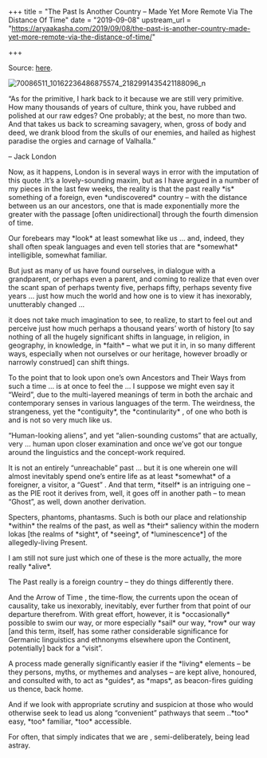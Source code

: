 +++
title = "The Past Is Another Country – Made Yet More Remote Via The Distance Of Time"
date = "2019-09-08"
upstream_url = "https://aryaakasha.com/2019/09/08/the-past-is-another-country-made-yet-more-remote-via-the-distance-of-time/"

+++

Source: [here](https://aryaakasha.com/2019/09/08/the-past-is-another-country-made-yet-more-remote-via-the-distance-of-time/).

![70086511_10162236486875574_2182991435421188096_n](https://aryaakasha.files.wordpress.com/2019/09/70086511_10162236486875574_2182991435421188096_n.jpg?w=676)

“As for the primitive, I hark back to it because we are still very primitive. How many thousands of years of culture, think you, have rubbed and polished at our raw edges? One probably; at the best, no more than two. And that takes us back to screaming savagery, when, gross of body and deed, we drank blood from the skulls of our enemies, and hailed as highest paradise the orgies and carnage of Valhalla.”

– Jack London

Now, as it happens, London is in several ways in error with the imputation of this quote .It’s a lovely-sounding maxim, but as I have argued in a number of my pieces in the last few weeks, the reality is that the past really \*is\* something of a foreign, even \*undiscovered\* country – with the distance between us an our ancestors, one that is made exponentially more the greater with the passage \[often unidirectional\] through the fourth dimension of time.

Our forebears may \*look\* at least somewhat like us … and, indeed, they shall often speak languages and even tell stories that are \*somewhat\* intelligible, somewhat familiar.

But just as many of us have found ourselves, in dialogue with a grandparent, or perhaps even a parent, and coming to realize that even over the scant span of perhaps twenty five, perhaps fifty, perhaps seventy five years … just how much the world and how one is to view it has inexorably, unutterably changed …

it does not take much imagination to see, to realize, to start to feel out and perceive just how much perhaps a thousand years’ worth of history \[to say nothing of all the hugely significant shifts in language, in religion, in geography, in knowledge, in \*faith\* – what we put it in, in so many different ways, especially when not ourselves or our heritage, however broadly or narrowly construed\] can shift things.

To the point that to look upon one’s own Ancestors and Their Ways from such a time … is at once to feel the … I suppose we might even say it “Weird”, due to the multi-layered meanings of term in both the archaic and contemporary senses in various languages of the term. The weirdness, the strangeness, yet the \*contiguity\*, the \*continularity\* , of one who both is and is not so very much like us.

“Human-looking aliens”, and yet “alien-sounding customs” that are actually, very … human upon closer examination and once we’ve got our tongue around the linguistics and the concept-work required.

It is not an entirely “unreachable” past … but it is one wherein one will almost inevitably spend one’s entire life as at least \*somewhat\* of a foreigner, a visitor, a “Guest” . And that term, \*itself\* is an intriguing one – as the PIE root it derives from, well, it goes off in another path – to mean “Ghost”, as well, down another derivation.

Specters, phantoms, phantasms. Such is both our place and relationship \*within\* the realms of the past, as well as \*their\* saliency within the modern lokas \[the realms of \*sight\*, of \*seeing\*, of \*luminescence\*\] of the allegedly-living Present.

I am still not sure just which one of these is the more actually, the more really \*alive\*.

The Past really is a foreign country – they do things differently there.

And the Arrow of Time , the time-flow, the currents upon the ocean of causality, take us inexorably, inevitably, ever further from that point of our departure therefrom. With great effort, however, it is \*occasionally\* possible to swim our way, or more especially \*sail\* our way, \*row\* our way \[and this term, itself, has some rather considerable significance for Germanic linguistics and ethnonyms elsewhere upon the Continent, potentially\] back for a “visit”.

A process made generally significantly easier if the \*living\* elements – be they persons, myths, or mythemes and analyses – are kept alive, honoured, and consulted with, to act as \*guides\*, as \*maps\*, as beacon-fires guiding us thence, back home.

And if we look with appropriate scrutiny and suspicion at those who would otherwise seek to lead us along “convenient” pathways that seem ..\*too\* easy, \*too\* familiar, \*too\* accessible.

For often, that simply indicates that we are , semi-deliberately, being lead astray.